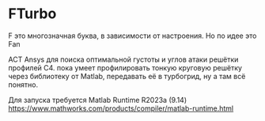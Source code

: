 # FTurbo
F это многозначная буква, в зависимости от настроения. Но по идее это Fan


ACT Ansys для поиска оптимальной густоты и углов атаки решётки профилей С4.
пока умеет профилировать тонкую круговую решётку через библиотеку от Matlab, передавать её в турбогрид, ну а там всё понятно.

Для запуска требуется Matlab Runtime R2023a (9.14) https://www.mathworks.com/products/compiler/matlab-runtime.html